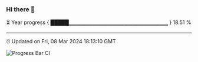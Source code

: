 ### Hi there 👋

⏳ Year progress { █████▁▁▁▁▁▁▁▁▁▁▁▁▁▁▁▁▁▁▁▁▁▁▁▁▁ } 18.51 %

---

⏰ Updated on Fri, 08 Mar 2024 18:13:10 GMT

![Progress Bar CI](https://github.com/liununu/liununu/workflows/Progress%20Bar%20CI/badge.svg)
